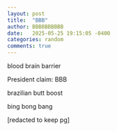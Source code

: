 ```yaml
---
layout: post
title:  "BBB"
author: BBBBBBBBBB
date:   2025-05-25 19:15:05 -0400
categories: random
comments: true
---
```

blood brain barrier

President claim: BBB

brazilian butt boost

bing bong bang

[redacted to keep pg]
